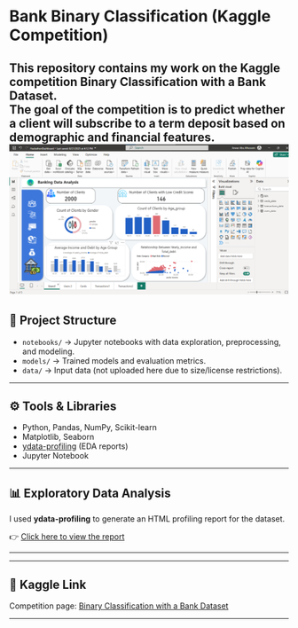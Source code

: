 # Bank Binary Classification (Kaggle Competition)

This repository contains my work on the Kaggle competition **Binary Classification with a Bank Dataset**.  
The goal of the competition is to predict whether a client will subscribe to a term deposit based on demographic and financial features.
![Bank Binary Classification (Kaggle Competition)](https://raw.githubusercontent.com/ABUALHUSSEIN/powerbi-banking-dashboard/refs/heads/main/screenshots/USER.png)
---

## 📂 Project Structure
- `notebooks/` → Jupyter notebooks with data exploration, preprocessing, and modeling.  
- `models/` → Trained models and evaluation metrics.  
- `data/` → Input data (not uploaded here due to size/license restrictions).  

---

## ⚙️ Tools & Libraries
- Python, Pandas, NumPy, Scikit-learn  
- Matplotlib, Seaborn  
- [ydata-profiling](https://github.com/ydataai/ydata-profiling) (EDA reports)  
- Jupyter Notebook  

---

## 📊 Exploratory Data Analysis
I used **ydata-profiling** to generate an HTML profiling report for the dataset.  

👉 [Click here to view the report](https://abualhussein.github.io/bank-binary-classification-kaggle/)  

---

---

## 📌 Kaggle Link
Competition page: [Binary Classification with a Bank Dataset](https://www.kaggle.com/competitions/playground-series-s5e8)  

---


